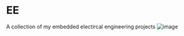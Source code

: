 # EE
A collection of my embedded electircal engineering projects 
![image](https://user-images.githubusercontent.com/23005868/222980022-4a3f2128-1522-4b76-8ba7-74a56d1ead12.png)
